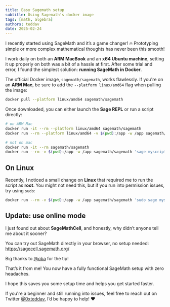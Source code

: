 ```yaml
---
title: Easy Sagemath setup
subtitle: Using Sagemath's docker image
tags: [math, algebra]
authors: teddav
date: 2025-02-24
---
```


I recently started using SageMath and it’s a game changer! 🔥 Prototyping simple or more complex mathematical thoughts has never been this smooth!

I work daily on both an **ARM MacBook** and an **x64 Ubuntu machine**, setting it up properly on both was a bit of a hassle at first. After some trial and error, I found the simplest solution: **running SageMath in Docker**.

The official Docker image, `sagemath/sagemath`, works flawlessly. If you're on an **ARM Mac**, be sure to add the `--platform linux/amd64` flag when pulling the image:

```bash
docker pull --platform linux/amd64 sagemath/sagemath
```

Once downloaded, you can either launch the **Sage REPL** or run a script directly:

```bash
# on ARM Mac
docker run -it --rm --platform linux/amd64 sagemath/sagemath
docker run --rm --platform linux/amd64 -v $(pwd):/app -w /app sagemath/sagemath 'sage myscript.sage'

# not on mac
docker run -it --rm sagemath/sagemath
docker run --rm -v $(pwd):/app -w /app sagemath/sagemath 'sage myscript.sage'
```

## On Linux

Recently, I noticed a small change on **Linux** that required me to run the script as **root**. You might not need this, but if you run into permission issues, try using `sudo`:

```bash
docker run --rm -v $(pwd):/app -w /app sagemath/sagemath 'sudo sage myscript.sage'
```

## Update: use online mode

I just found out about **SageMathCell**, and honestly, why didn’t anyone tell me about it sooner?

You can try out SageMath directly in your browser, no setup needed: https://sagecell.sagemath.org/

Big thanks to [@oba](https://x.com/obatirou) for the tip!

That’s it from me! You now have a fully functional SageMath setup with zero headaches.

I hope this saves you some setup time and helps you get started faster.

If you're a beginner and still running into issues, feel free to reach out on Twitter [@0xteddav](https://x.com/0xteddav), I’d be happy to help! ❤️
